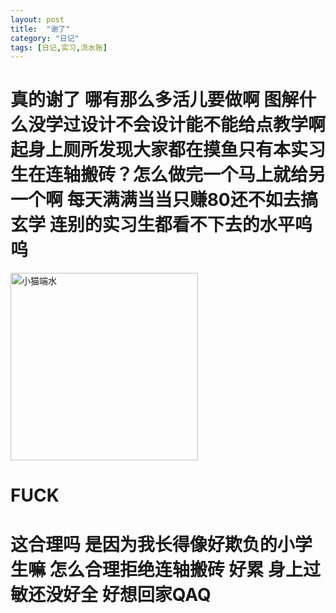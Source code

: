 ```yaml
---
layout: post
title:  "谢了"
category: "日记"
tags: [日记,实习,流水账]
---
```


# 真的谢了 哪有那么多活儿要做啊 图解什么没学过设计不会设计能不能给点教学啊 起身上厕所发现大家都在摸鱼只有本实习生在连轴搬砖？怎么做完一个马上就给另一个啊 每天满满当当只赚80还不如去搞玄学 连别的实习生都看不下去的水平呜呜
<img src="https://th.bing.com/th/id/R.05dca69a1fcff4cafb326736a6cb6f74?rik=fYzE6bMjPwgUTg&riu=http%3a%2f%2ftva3.sinaimg.cn%2flarge%2f6a2a7a61ly1gy20b29hrvj20dw0dwaaq.jpg&ehk=fdV8vzW82l8hd1cuMGnZqS28wm8PqZmNDYhx11qO3rM%3d&risl=&pid=ImgRaw&r=0" alt="小猫端水" width="300" > 

# FUCK 
# 这合理吗 是因为我长得像好欺负的小学生嘛 怎么合理拒绝连轴搬砖 好累 身上过敏还没好全 好想回家QAQ